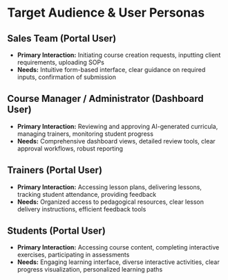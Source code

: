 # Target Audience & User Personas

## Sales Team (Portal User)
- **Primary Interaction:** Initiating course creation requests, inputting client requirements, uploading SOPs
- **Needs:** Intuitive form-based interface, clear guidance on required inputs, confirmation of submission

## Course Manager / Administrator (Dashboard User)
- **Primary Interaction:** Reviewing and approving AI-generated curricula, managing trainers, monitoring student progress
- **Needs:** Comprehensive dashboard views, detailed review tools, clear approval workflows, robust reporting

## Trainers (Portal User)
- **Primary Interaction:** Accessing lesson plans, delivering lessons, tracking student attendance, providing feedback
- **Needs:** Organized access to pedagogical resources, clear lesson delivery instructions, efficient feedback tools

## Students (Portal User)
- **Primary Interaction:** Accessing course content, completing interactive exercises, participating in assessments
- **Needs:** Engaging learning interface, diverse interactive activities, clear progress visualization, personalized learning paths